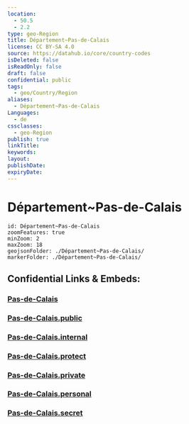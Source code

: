 ```yaml
---
location:
  - 50.5
  - 2.2
type: geo-Region
title: Département~Pas-de-Calais
license: CC BY-SA 4.0
source: https://datahub.io/core/country-codes
isDeleted: false
isReadOnly: false
draft: false
confidential: public
tags:
  - geo/Country/Region
aliases:
  - Département~Pas-de-Calais
Languages:
  - de
cssclasses:
  - geo-Region
publish: true
linkTitle:
keywords:
layout:
publishDate:
expiryDate:
---
```


# Département~Pas-de-Calais

```leaflet
id: Département~Pas-de-Calais
zoomFeatures: true 
minZoom: 2 
maxZoom: 18
geojsonFolder: ./Département~Pas-de-Calais/
markerFolder: ./Département~Pas-de-Calais/
```


## Confidential Links & Embeds: 

### [Pas-de-Calais](/_Standards/Earth/Continent/Europe/Europe~West/France/regions~France/Hauts-de-France/departments~Hauts-de-France/Pas-de-Calais.md) 

### [Pas-de-Calais.public](/_public/Earth/Continent/Europe/Europe~West/France/regions~France/Hauts-de-France/departments~Hauts-de-France/Pas-de-Calais.public.md) 

### [Pas-de-Calais.internal](/_internal/Earth/Continent/Europe/Europe~West/France/regions~France/Hauts-de-France/departments~Hauts-de-France/Pas-de-Calais.internal.md) 

### [Pas-de-Calais.protect](/_protect/Earth/Continent/Europe/Europe~West/France/regions~France/Hauts-de-France/departments~Hauts-de-France/Pas-de-Calais.protect.md) 

### [Pas-de-Calais.private](/_private/Earth/Continent/Europe/Europe~West/France/regions~France/Hauts-de-France/departments~Hauts-de-France/Pas-de-Calais.private.md) 

### [Pas-de-Calais.personal](/_personal/Earth/Continent/Europe/Europe~West/France/regions~France/Hauts-de-France/departments~Hauts-de-France/Pas-de-Calais.personal.md) 

### [Pas-de-Calais.secret](/_secret/Earth/Continent/Europe/Europe~West/France/regions~France/Hauts-de-France/departments~Hauts-de-France/Pas-de-Calais.secret.md)

